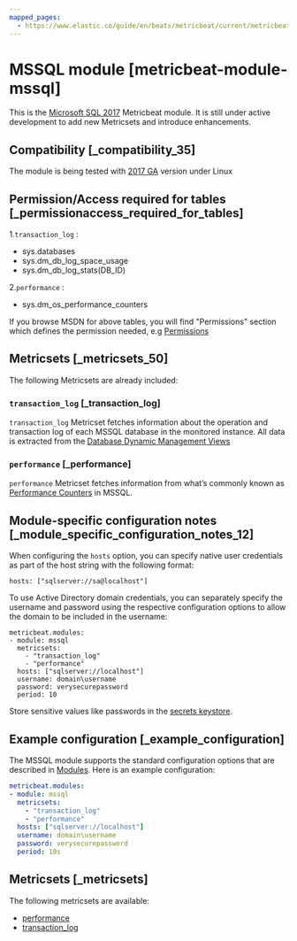 ```yaml
---
mapped_pages:
  - https://www.elastic.co/guide/en/beats/metricbeat/current/metricbeat-module-mssql.html
---
```


# MSSQL module [metricbeat-module-mssql]

This is the [Microsoft SQL 2017](https://www.microsoft.com/en-us/sql-server/sql-server-2017) Metricbeat module. It is still under active development to add new Metricsets and introduce enhancements.


## Compatibility [_compatibility_35]

The module is being tested with [2017 GA](https://hub.docker.com/r/microsoft/mssql-server-linux/) version under Linux


## Permission/Access required for tables [_permissionaccess_required_for_tables]

1.`transaction_log` :

* sys.databases
* sys.dm_db_log_space_usage
* sys.dm_db_log_stats(DB_ID)

2.`performance` :

* sys.dm_os_performance_counters

If you browse MSDN for above tables, you will find "Permissions" section which defines the permission needed, e.g [Permissions](https://docs.microsoft.com/en-us/sql/relational-databases/system-dynamic-management-views/sys-dm-db-log-space-usage-transact-sql?view=sql-server-ver15)


## Metricsets [_metricsets_50]

The following Metricsets are already included:


### `transaction_log` [_transaction_log]

`transaction_log` Metricset fetches information about the operation and transaction log of each MSSQL database in the monitored instance. All data is extracted from the [Database Dynamic Management Views](https://docs.microsoft.com/en-us/sql/relational-databases/system-dynamic-management-views/database-related-dynamic-management-views-transact-sql?view=sql-server-2017)


### `performance` [_performance]

`performance` Metricset fetches information from what’s commonly known as [Performance Counters](https://docs.microsoft.com/en-us/sql/relational-databases/system-dynamic-management-views/sys-dm-os-performance-counters-transact-sql?view=sql-server-2017) in MSSQL.


## Module-specific configuration notes [_module_specific_configuration_notes_12]

When configuring the `hosts` option, you can specify native user credentials as part of the host string with the following format:

```
hosts: ["sqlserver://sa@localhost"]
```

To use Active Directory domain credentials, you can separately specify the username and password using the respective configuration options to allow the domain to be included in the username:

```
metricbeat.modules:
- module: mssql
  metricsets:
    - "transaction_log"
    - "performance"
  hosts: ["sqlserver://localhost"]
  username: domain\username
  password: verysecurepassword
  period: 10
```

Store sensitive values like passwords in the [secrets keystore](/reference/metricbeat/keystore.md).


## Example configuration [_example_configuration]

The MSSQL module supports the standard configuration options that are described in [Modules](/reference/metricbeat/configuration-metricbeat.md). Here is an example configuration:

```yaml
metricbeat.modules:
- module: mssql
  metricsets:
    - "transaction_log"
    - "performance"
  hosts: ["sqlserver://localhost"]
  username: domain\username
  password: verysecurepassword
  period: 10s
```


## Metricsets [_metricsets]

The following metricsets are available:

* [performance](/reference/metricbeat/metricbeat-metricset-mssql-performance.md)
* [transaction_log](/reference/metricbeat/metricbeat-metricset-mssql-transaction_log.md)
